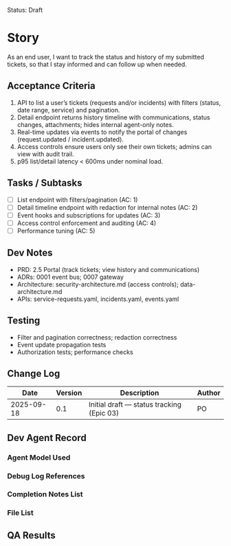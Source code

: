 Status: Draft

# Story
As an end user,
I want to track the status and history of my submitted tickets,
so that I stay informed and can follow up when needed.

## Acceptance Criteria
1. API to list a user’s tickets (requests and/or incidents) with filters (status, date range, service) and pagination.
2. Detail endpoint returns history timeline with communications, status changes, attachments; hides internal agent-only notes.
3. Real-time updates via events to notify the portal of changes (request.updated / incident.updated).
4. Access controls ensure users only see their own tickets; admins can view with audit trail.
5. p95 list/detail latency < 600ms under nominal load.

## Tasks / Subtasks
- [ ] List endpoint with filters/pagination (AC: 1)
- [ ] Detail timeline endpoint with redaction for internal notes (AC: 2)
- [ ] Event hooks and subscriptions for updates (AC: 3)
- [ ] Access control enforcement and auditing (AC: 4)
- [ ] Performance tuning (AC: 5)

## Dev Notes
- PRD: 2.5 Portal (track tickets; view history and communications)
- ADRs: 0001 event bus; 0007 gateway
- Architecture: security-architecture.md (access controls); data-architecture.md
- APIs: service-requests.yaml, incidents.yaml, events.yaml

## Testing
- Filter and pagination correctness; redaction correctness
- Event update propagation tests
- Authorization tests; performance checks

## Change Log
| Date       | Version | Description                                  | Author |
|------------|---------|----------------------------------------------|--------|
| 2025-09-18 | 0.1     | Initial draft — status tracking (Epic 03)    | PO     |

## Dev Agent Record

### Agent Model Used
<record at implementation time>

### Debug Log References
<links at implementation time>

### Completion Notes List
<notes at implementation time>

### File List
<files at implementation time>

## QA Results
<QA to fill>

